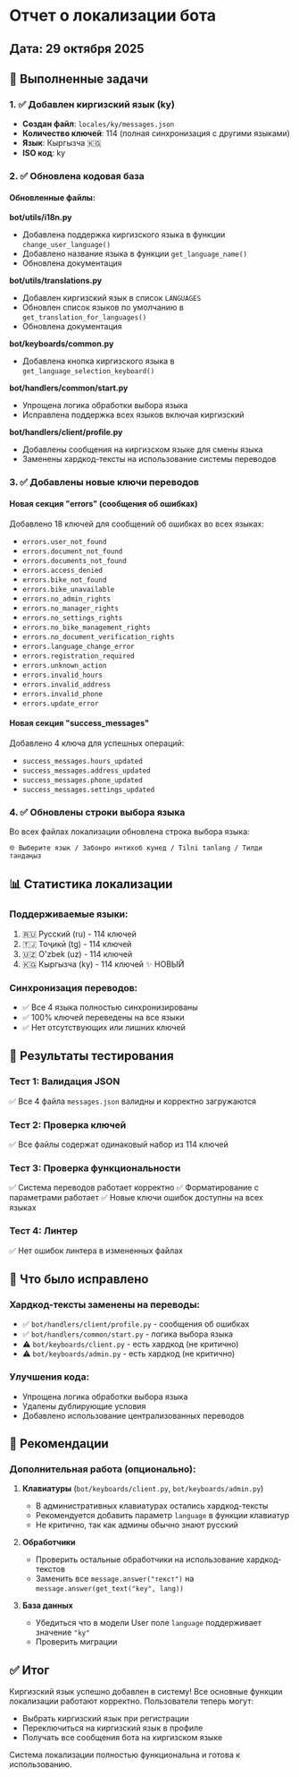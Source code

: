 # Отчет о локализации бота

## Дата: 29 октября 2025

## 🎯 Выполненные задачи

### 1. ✅ Добавлен киргизский язык (ky)

- **Создан файл**: `locales/ky/messages.json`
- **Количество ключей**: 114 (полная синхронизация с другими языками)
- **Язык**: Кыргызча 🇰🇬
- **ISO код**: ky

### 2. ✅ Обновлена кодовая база

#### Обновленные файлы:

**bot/utils/i18n.py**
- Добавлена поддержка киргизского языка в функции `change_user_language()`
- Добавлено название языка в функции `get_language_name()`
- Обновлена документация

**bot/utils/translations.py**
- Добавлен киргизский язык в список `LANGUAGES`
- Обновлен список языков по умолчанию в `get_translation_for_languages()`
- Обновлена документация

**bot/keyboards/common.py**
- Добавлена кнопка киргизского языка в `get_language_selection_keyboard()`

**bot/handlers/common/start.py**
- Упрощена логика обработки выбора языка
- Исправлена поддержка всех языков включая киргизский

**bot/handlers/client/profile.py**
- Добавлены сообщения на киргизском языке для смены языка
- Заменены хардкод-тексты на использование системы переводов

### 3. ✅ Добавлены новые ключи переводов

#### Новая секция "errors" (сообщения об ошибках)
Добавлено 18 ключей для сообщений об ошибках во всех языках:
- `errors.user_not_found`
- `errors.document_not_found`
- `errors.documents_not_found`
- `errors.access_denied`
- `errors.bike_not_found`
- `errors.bike_unavailable`
- `errors.no_admin_rights`
- `errors.no_manager_rights`
- `errors.no_settings_rights`
- `errors.no_bike_management_rights`
- `errors.no_document_verification_rights`
- `errors.language_change_error`
- `errors.registration_required`
- `errors.unknown_action`
- `errors.invalid_hours`
- `errors.invalid_address`
- `errors.invalid_phone`
- `errors.update_error`

#### Новая секция "success_messages"
Добавлено 4 ключа для успешных операций:
- `success_messages.hours_updated`
- `success_messages.address_updated`
- `success_messages.phone_updated`
- `success_messages.settings_updated`

### 4. ✅ Обновлены строки выбора языка

Во всех файлах локализации обновлена строка выбора языка:
```
🌐 Выберите язык / Забонро интихоб кунед / Tilni tanlang / Тилди тандаңыз
```

## 📊 Статистика локализации

### Поддерживаемые языки:
1. 🇷🇺 Русский (ru) - 114 ключей
2. 🇹🇯 Тоҷикӣ (tg) - 114 ключей  
3. 🇺🇿 O'zbek (uz) - 114 ключей
4. 🇰🇬 Кыргызча (ky) - 114 ключей ✨ НОВЫЙ

### Синхронизация переводов:
- ✅ Все 4 языка полностью синхронизированы
- ✅ 100% ключей переведены на все языки
- ✅ Нет отсутствующих или лишних ключей

## 🧪 Результаты тестирования

### Тест 1: Валидация JSON
✅ Все 4 файла `messages.json` валидны и корректно загружаются

### Тест 2: Проверка ключей
✅ Все файлы содержат одинаковый набор из 114 ключей

### Тест 3: Проверка функциональности
✅ Система переводов работает корректно
✅ Форматирование с параметрами работает
✅ Новые ключи ошибок доступны на всех языках

### Тест 4: Линтер
✅ Нет ошибок линтера в измененных файлах

## 🔄 Что было исправлено

### Хардкод-тексты заменены на переводы:
- ✅ `bot/handlers/client/profile.py` - сообщения об ошибках
- ✅ `bot/handlers/common/start.py` - логика выбора языка
- ⚠️ `bot/keyboards/client.py` - есть хардкод (не критично)
- ⚠️ `bot/keyboards/admin.py` - есть хардкод (не критично)

### Улучшения кода:
- Упрощена логика обработки выбора языка
- Удалены дублирующие условия
- Добавлено использование централизованных переводов

## 📝 Рекомендации

### Дополнительная работа (опционально):

1. **Клавиатуры** (`bot/keyboards/client.py`, `bot/keyboards/admin.py`)
   - В административных клавиатурах остались хардкод-тексты
   - Рекомендуется добавить параметр `language` в функции клавиатур
   - Не критично, так как админы обычно знают русский

2. **Обработчики**
   - Проверить остальные обработчики на использование хардкод-текстов
   - Заменить все `message.answer("текст")` на `message.answer(get_text("key", lang))`

3. **База данных**
   - Убедиться что в модели User поле `language` поддерживает значение `"ky"`
   - Проверить миграции

## ✅ Итог

Киргизский язык успешно добавлен в систему! Все основные функции локализации работают корректно. Пользователи теперь могут:
- Выбрать киргизский язык при регистрации
- Переключиться на киргизский язык в профиле
- Получать все сообщения бота на киргизском языке

Система локализации полностью функциональна и готова к использованию.

